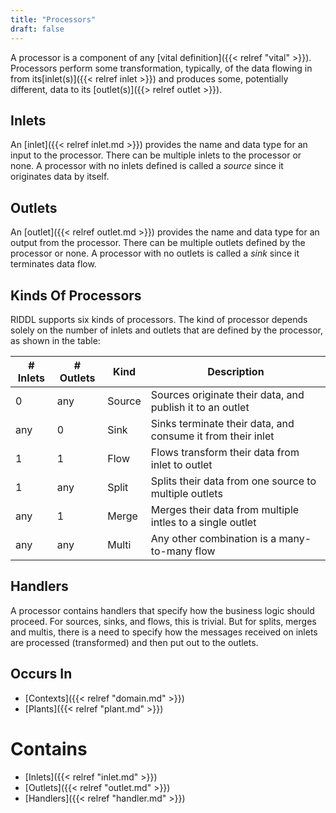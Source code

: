 ```yaml
---
title: "Processors"
draft: false
---
```


A processor is a component of any [vital definition]({{< relref "vital" >}}). 
Processors perform some transformation, typically, of the data flowing in from
its[inlet(s)]({{< relref inlet >}}) and produces some, potentially different, 
data to its [outlet(s)]({{> relref outlet >}}).


## Inlets
An [inlet]({{< relref inlet.md >}}) provides the name and data type for an 
input to the processor. There can be multiple inlets to the processor or none. 
A processor with no inlets defined is called a _source_ since it originates data
by itself. 

## Outlets

An [outlet]({{< relref outlet.md >}}) provides the name and data type for an 
output from the processor. There can be multiple outlets defined by the 
processor or none. A processor with no outlets is called a _sink_ since it 
terminates data flow.

## Kinds Of Processors

RIDDL supports six kinds of processors. The kind of processor depends solely
on the number of inlets and outlets that are defined by the processor, as 
shown in the table:

| # Inlets | # Outlets | Kind   | Description                                                 |
|----------|-----------|--------|-------------------------------------------------------------|
| 0        | any       | Source | Sources originate their data, and publish it to an outlet   |
| any      | 0         | Sink   | Sinks terminate their data, and consume it from their inlet |
| 1        | 1         | Flow   | Flows transform their data from inlet to outlet             |
| 1        | any       | Split  | Splits their data from one source to multiple outlets       |
| any      | 1         | Merge  | Merges their data from multiple intles to a single outlet   |
| any      | any       | Multi  | Any other combination is a many-to-many flow                |

## Handlers
A processor contains handlers that specify how the business logic should
proceed. For sources, sinks, and flows, this is trivial. But for splits,
merges and multis, there is a need to specify how the messages received on
inlets are processed (transformed) and then put out to the outlets.


## Occurs In
* [Contexts]({{< relref "domain.md" >}})
* [Plants]({{< relref "plant.md" >}})

# Contains
* [Inlets]({{< relref "inlet.md" >}})
* [Outlets]({{< relref "outlet.md" >}})
* [Handlers]({{< relref "handler.md" >}})
